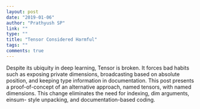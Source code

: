 ```yaml
---
layout: post
date: "2019-01-06"
author: "Prathyush SP"
link: ""
type: ""
title: "Tensor Considered Harmful"
tags: ""
comments: true
---
```

Despite its ubiquity in deep learning, Tensor is broken. It forces bad habits such as exposing private dimensions, broadcasting based on absolute position, and keeping type information in documentation. This post presents a proof-of-concept of an alternative approach, named tensors, with named dimensions. This change eliminates the need for indexing, dim arguments, einsum- style unpacking, and documentation-based coding.